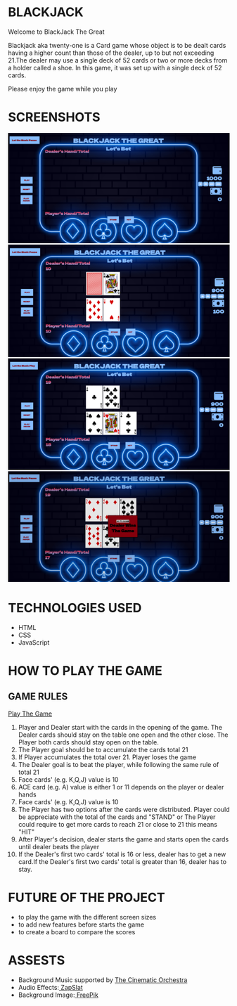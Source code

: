 # BLACKJACK 

<p>Welcome to BlackJack The Great</p>

<p>Blackjack aka twenty-one is a Card game whose object is to be dealt cards having a higher count than those of the dealer, up to but not exceeding 21.The dealer may use a single deck of 52 cards or two or more decks from a holder called a shoe. In this game, it was set up with a single deck of 52 cards.</p>

<p>Please enjoy the game while you play</p>

# SCREENSHOTS

<img src="screenshots/opening.png">
<img src="screenshots/game-start.png">
<img src="screenshots/game-play.png">
<img src="screenshots/ending-game.png">

# TECHNOLOGIES USED

- HTML
- CSS
- JavaScript

# HOW TO PLAY THE GAME

## GAME RULES

<a href="https://terbiyelierol.github.io/BLACKJACK-FLEX-P1/">Play The Game</a>

<ol>
<li>Player and Dealer start with the cards in the opening of the game. The Dealer cards should stay on the table one open and the other close. The Player both cards should stay open on the table.</li>
<li>The Player goal should be to accumulate the cards total 21</li>
<li>If Player accumulates the total over 21. Player loses the game </li>
<li>The Dealer goal is to beat the player, while following the same rule of total 21 </li>
<li>Face cards' (e.g. K,Q,J) value is 10 </li>
<li>ACE card (e.g. A) value is either 1 or 11 depends on the player or dealer hands </li>
<li>Face cards' (e.g. K,Q,J) value is 10 </li>
<li>The Player has two options after the cards were distributed. Player could be appreciate with the total of the cards and "STAND" or The Player could require to get more cards to reach 21 or close to 21 this means "HIT" </li>
<li>After Player's decision, dealer starts the game and starts open the cards until dealer beats the player</li>
<li>If the Dealer's first two cards' total is 16 or less, dealer has to get a new card.If the Dealer's first two cards' total is greater than 16, dealer has to stay. </li>
</ol>

# FUTURE OF THE PROJECT

- to play the game with the different screen sizes
- to add new features before starts the game
- to create a board to compare the scores

# ASSESTS

<ul>
<li>Background Music supported by <a href="https://en.wikipedia.org/wiki/The_Cinematic_Orchestra">The Cinematic Orchestra</a></li>
<li>Audio Effects:<a href="https://www.zapsplat.com/"> ZapSlat</a></li>
<li>Background Image:<a href="https://www.freepik.com/"> FreePik</a></li>
</ul>